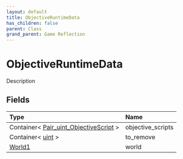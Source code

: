 ```yaml
---
layout: default
title: ObjectiveRuntimeData
has_children: false
parent: Class
grand_parent: Game Reflection
---
```

# ObjectiveRuntimeData
Description 

## Fields

| Type | Name |
|:----------|:--------------|
| Container< [Pair_uint_ObjectiveScript](/riftbreaker-wiki/docs/game-reflection/classes/pair_uint__objective_script/) > | objective_scripts |
| Container< [uint](/riftbreaker-wiki/docs/game-reflection/components/uint/) > | to_remove |
| [World1](/riftbreaker-wiki/docs/game-reflection/components/world1/) | world |

